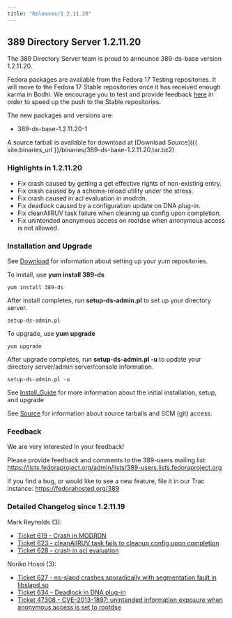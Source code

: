 ```yaml
---
title: "Releases/1.2.11.20"
---
```

389 Directory Server 1.2.11.20
------------------------------

The 389 Directory Server team is proud to announce 389-ds-base version 1.2.11.20.

Fedora packages are available from the Fedora 17 Testing repositories. It will move to the Fedora 17 Stable repositories once it has received enough karma in Bodhi. We encourage you to test and provide feedback [here](https://admin.fedoraproject.org/updates/389-ds-base-1.2.11.20-1.fc17) in order to speed up the push to the Stable repositories.

The new packages and versions are:

-   389-ds-base-1.2.11.20-1

A source tarball is available for download at [Download Source]({{ site.binaries_url }}/binaries/389-ds-base-1.2.11.20.tar.bz2)

### Highlights in 1.2.11.20

-   Fix crash caused by getting a get effective rights of non-existing entry.
-   Fix crash caused by a schema-reload utility under the stress.
-   Fix crash caused in acl evaluation in modrdn.
-   Fix deadlock caused by a configuration update on DNA plug-in.
-   Fix cleanAllRUV task failure when cleaning up config upon completion.
-   Fix unintended anonymous access on rootdse when anonymous access is not allowed.

### Installation and Upgrade

See [Download](../download.html) for information about setting up your yum repositories.

To install, use **yum install 389-ds**

`yum install 389-ds`

After install completes, run **setup-ds-admin.pl** to set up your directory server.

`setup-ds-admin.pl`

To upgrade, use **yum upgrade**

`yum upgrade`

After upgrade completes, run **setup-ds-admin.pl -u** to update your directory server/admin server/console information.

`setup-ds-admin.pl -u`

See [Install\_Guide](../legacy/install-guide.html) for more information about the initial installation, setup, and upgrade

See [Source](../development/source.html) for information about source tarballs and SCM (git) access.

### Feedback

We are very interested in your feedback!

Please provide feedback and comments to the 389-users mailing list: <https://lists.fedoraproject.org/admin/lists/389-users.lists.fedoraproject.org>

If you find a bug, or would like to see a new feature, file it in our Trac instance: <https://fedorahosted.org/389>

### Detailed Changelog since 1.2.11.19

Mark Reynolds (3):

-   [Ticket 619 - Crash in MODRDN](https://fedorahosted.org/389/ticket/619)
-   [Ticket 623 - cleanAllRUV task fails to cleanup config upon completion](https://fedorahosted.org/389/ticket/623)
-   [Ticket 628 - crash in aci evaluation](https://fedorahosted.org/389/ticket/628)

Noriko Hosoi (3):

-   [Ticket 627 - ns-slapd crashes sporadically with segmentation fault in libslapd.so](https://fedorahosted.org/389/ticket/627)
-   [Ticket 634 - Deadlock in DNA plug-in](https://fedorahosted.org/389/ticket/634)
-   [Ticket 47308 - CVE-2013-1897: unintended information exposure when anonymous access is set to rootdse](https://fedorahosted.org/389/ticket/47308)

